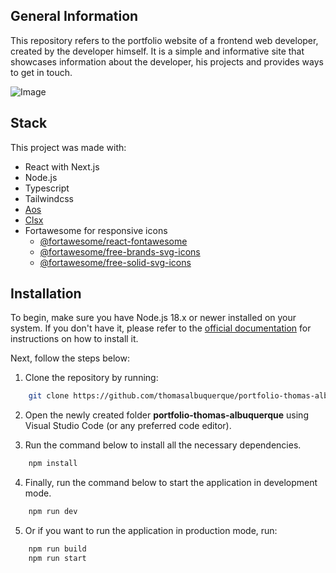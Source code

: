 
## General Information

This repository refers to the portfolio website of a frontend web developer, created by the developer himself. It is a simple and informative site that showcases information about the developer, his projects and provides ways to get in touch.

![Image](https://github.com/thomasalbuquerque/portfolio-thomas-albuquerque/assets/7840248/bd6732c1-48ae-4c14-b0d2-a2a1195b8273)

## Stack
This project was made with:
 - React with Next.js
 - Node.js
 - Typescript
 - Tailwindcss
 - [Aos](https://michalsnik.github.io/aos/)
 - [Clsx](https://www.npmjs.com/package/clsx)
 - Fortawesome for responsive icons
    - [@fortawesome/react-fontawesome](https://www.npmjs.com/package/@fortawesome/react-fontawesome)
    - [@fortawesome/free-brands-svg-icons](https://www.npmjs.com/package/@fortawesome/free-brands-svg-icons)
    - [@fortawesome/free-solid-svg-icons](https://www.npmjs.com/package/@fortawesome/free-solid-svg-icons)
## Installation

To begin, make sure you have Node.js 18.x or newer installed on your system. If you don't have it, please refer to the [official documentation](https://nodejs.org/en/docs) for instructions on how to install it.


Next, follow the steps below:

1. Clone the repository by running:
```bash
    git clone https://github.com/thomasalbuquerque/portfolio-thomas-albuquerque
```
2. Open the newly created folder **portfolio-thomas-albuquerque** using Visual Studio Code (or any preferred code editor).

3. Run the command below to install all the necessary dependencies.
```bash
    npm install
```

4. Finally, run the command below to start the application in development mode.
```bash
    npm run dev
```

5. Or if you want to run the application in production mode, run:
```bash
    npm run build
    npm run start
```
